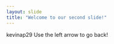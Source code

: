 ```yaml
---
layout: slide
title: "Welcome to our second slide!"
---
```

kevinap29
Use the left arrow to go back!

